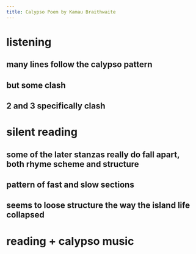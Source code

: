 ```yaml
---
title: Calypso Poem by Kamau Braithwaite
---
```


# listening

## many lines follow the calypso pattern

## but some clash

## 2 and 3 specifically clash

# silent reading

## some of the later stanzas really do fall apart, both rhyme scheme and structure

## pattern of fast and slow sections

## seems to loose structure the way the island life collapsed

# reading + calypso music
